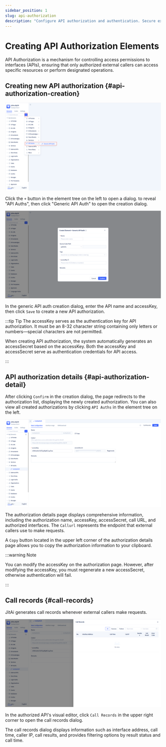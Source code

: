 ```yaml
---
sidebar_position: 1
slug: api-authorization
description: "Configure API authorization and authentication. Secure exposed APIs with OAuth, API keys, and role-based access control."
---
```


# Creating API Authorization Elements

API Authorization is a mechanism for controlling access permissions to interfaces (APIs), ensuring that only authorized external callers can access specific resources or perform designated operations.

## Creating new API authorization {#api-authorization-creation}

![Creating API Authorization](./img/api_2025-08-26_15-21-40.png)

Click the `+` button in the element tree on the left to open a dialog. to reveal "API Auths", then click "Generic API Auth" to open the creation dialog.

![API Creation Dialog](./img/api_2025-08-26_15-26-59.png)

In the generic API auth creation dialog, enter the API name and accessKey, then click `Save` to create a new API authorization.

:::tip Tip
The accessKey serves as the authentication key for API authorization. It must be an 8-32 character string containing only letters or numbers—special characters are not permitted.

When creating API authorization, the system automatically generates an accessSecret based on the accessKey. Both the accessKey and accessSecret serve as authentication credentials for API access.

:::

## API authorization details {#api-authorization-detail}

After clicking `Confirm` in the creation dialog, the page redirects to the authorization list, displaying the newly created authorization. You can also view all created authorizations by clicking `API Auths` in the element tree on the left.

![API Authorization Details](./img/api_2025-09-16_11-59-38.png)

The authorization details page displays comprehensive information, including the authorization name, accessKey, accessSecret, call URL, and authorized interfaces. The `Callurl` represents the endpoint that external callers use to make requests.

A `Copy` button located in the upper left corner of the authorization details page allows you to copy the authorization information to your clipboard.

:::warning Note

You can modify the accessKey on the authorization page. However, after modifying the accessKey, you must regenerate a new accessSecret, otherwise authentication will fail.

:::

## Call records {#call-records}

JitAi generates call records whenever external callers make requests.

![Call Records](./img/api_2025-10-16_17-41-02.png)

In the authorized API's visual editor, click `Call Records` in the upper right corner to open the call records dialog.

The call records dialog displays information such as interface address, call time, caller IP, call results, and provides filtering options by result status and call time.